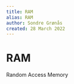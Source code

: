 ```yaml
---
title: RAM
alias: RAM
author: Sondre Grønås
created: 28 March 2022
---
```

# RAM
Random Access Memory